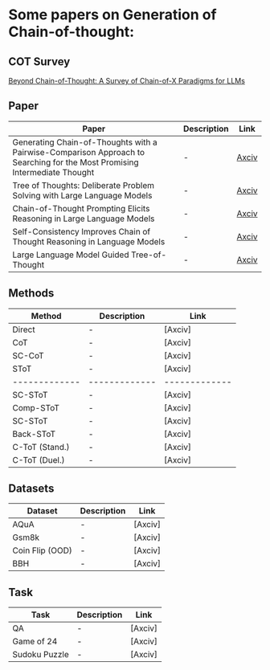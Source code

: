 # Some papers on Generation of Chain-of-thought:

## COT Survey

[Beyond Chain-of-Thought: A Survey of Chain-of-X Paradigms for LLMs](https://arxiv.org/abs/2404.15676v2#:~:text=Chain-of-Thought%20(CoT)%20has%20been%20a%20widely)





## Paper
| Paper  | Description | Link |
| ------------- | ------------- | -------------|
| Generating Chain-of-Thoughts with a Pairwise-Comparison Approach to  Searching for the Most Promising Intermediate Thought  | - | [Axciv](https://arxiv.org/abs/2402.06918#:~:text=In%20this%20paper,%20motivated%20by%20Vapnik's)|
| Tree of Thoughts: Deliberate Problem Solving with Large Language Models  | - | [Axciv](https://arxiv.org/abs/2305.10601)|
| Chain-of-Thought Prompting Elicits Reasoning in Large Language Models  | - | [Axciv](https://arxiv.org/abs/2201.11903)|
| Self-Consistency Improves Chain of Thought Reasoning in Language Models  | - | [Axciv](https://arxiv.org/abs/2203.11171#:~:text=Chain-of-thought%20prompting%20combined%20with)|
| Large Language Model Guided Tree-of-Thought | - | [Axciv](https://arxiv.org/abs/2305.08291)|



## Methods
| Method  | Description | Link |
| ------------- | ------------- | -------------|
| Direct  | - | [Axciv]|
| CoT  | - | [Axciv]|
| SC-CoT  | - | [Axciv]|
| SToT  | - | [Axciv]|
| ------------- | ------------- | -------------|
| SC-SToT | - | [Axciv]|
| Comp-SToT | - | [Axciv]|
| SC-SToT | - | [Axciv]|
| Back-SToT | - | [Axciv]|
| C-ToT (Stand.) | - | [Axciv]|
| C-ToT (Duel.) | - | [Axciv]|


## Datasets
| Dataset  | Description | Link |
| ------------- | ------------- | -------------|
| AQuA  | - | [Axciv]|
| Gsm8k  | - | [Axciv]|
| Coin Flip (OOD)  | - | [Axciv]|
| BBH | - | [Axciv]|



## Task
| Task  | Description | Link |
| ------------- | ------------- | -------------|
| QA  | - | [Axciv]|
| Game of 24  | - | [Axciv]|
| Sudoku Puzzle  | - | [Axciv]|




